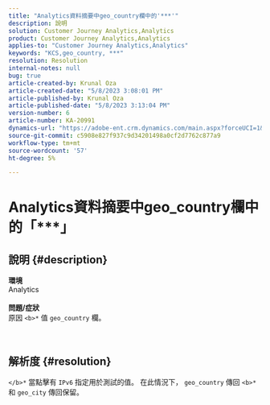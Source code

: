 ```yaml
---
title: "Analytics資料摘要中geo_country欄中的'***'"
description: 說明
solution: Customer Journey Analytics,Analytics
product: Customer Journey Analytics,Analytics
applies-to: "Customer Journey Analytics,Analytics"
keywords: "KCS,geo_country, ***"
resolution: Resolution
internal-notes: null
bug: true
article-created-by: Krunal Oza
article-created-date: "5/8/2023 3:08:01 PM"
article-published-by: Krunal Oza
article-published-date: "5/8/2023 3:13:04 PM"
version-number: 6
article-number: KA-20991
dynamics-url: "https://adobe-ent.crm.dynamics.com/main.aspx?forceUCI=1&pagetype=entityrecord&etn=knowledgearticle&id=6da6c01c-b2ed-ed11-8849-6045bd006268"
source-git-commit: c5908e827f937c9d34201498a0cf2d7762c877a9
workflow-type: tm+mt
source-wordcount: '57'
ht-degree: 5%

---
```


# Analytics資料摘要中geo_country欄中的「\*\*\*」

## 說明 {#description}

<b>環境</b><br>Analytics<br> <br><b>問題/症狀</b><br>原因 `<b>*` 值 `geo_country` 欄。



 

## 解析度 {#resolution}

`</b>*` 當點擊有 `IPv6` 指定用於測試的值。 在此情況下， `geo_country` 傳回 `<b>*` 和 `geo_city` 傳回保留。